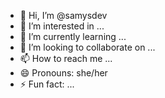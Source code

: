 - 👋 Hi, I’m @samysdev
- 👀 I’m interested in ...
- 🌱 I’m currently learning ...
- 💞️ I’m looking to collaborate on ...
- 📫 How to reach me ...
- 😄 Pronouns: she/her
- ⚡ Fun fact: ...

<!---
samysdev/samysdev is a ✨ special ✨ repository because its `README.md` (this file) appears on your GitHub profile.
You can click the Preview link to take a look at your changes.
--->
